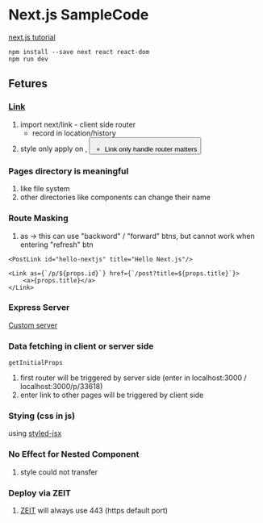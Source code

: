# Next.js SampleCode

[next.js tutorial](https://learnnextjs.com/)

```
npm install --save next react react-dom
npm run dev
```

## Fetures
### [Link](https://github.com/zeit/next.js#routing)
1. import next/link - client side router
    - record in location/history 
2. style only apply on <a>, <button>
    - Link only handle router matters

### Pages directory is meaningful
1. like file system
2. other directories like components can change their name

### Route Masking
1. as -> this can use "backword" / "forward" btns, but cannot work when entering "refresh" btn
```
<PostLink id="hello-nextjs" title="Hello Next.js"/>

<Link as={`/p/${props.id}`} href={`/post?title=${props.title}`}>
    <a>{props.title}</a>
</Link>
```
### Express Server
[Custom server](https://github.com/zeit/next.js#custom-server-and-routing)

### Data fetching in client or server side
```
getInitialProps
```
1. first router will be triggered by server side
(enter in localhost:3000 / localhost:3000/p/33618)
2. enter link to other pages will be triggered by client side


### Stying (css in js)
using [styled-jsx](https://github.com/zeit/styled-jsx)

### No Effect for Nested Component
1. style could not transfer 


### Deploy via ZEIT
1. [ZEIT](https://zeit.co) will always use 443 (https default port)